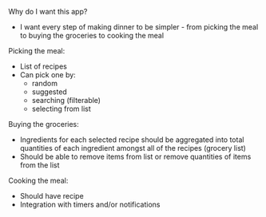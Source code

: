 Why do I want this app?
- I want every step of making dinner to be simpler - from picking the meal to buying the groceries to cooking the meal

Picking the meal:
- List of recipes
- Can pick one by:
  - random
  - suggested
  - searching (filterable)
  - selecting from list

Buying the groceries:
- Ingredients for each selected recipe should be aggregated into total quantities of each ingredient amongst all of the recipes (grocery list)
- Should be able to remove items from list or remove quantities of items from the list


Cooking the meal:
- Should have recipe
- Integration with timers and/or notifications
